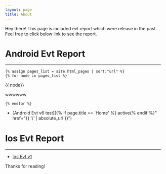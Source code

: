 ```yaml
---
layout: page
title: About
---
```


<p class="message">
  Hey there! This page is included evt report which were release in the past.  Feel free to click below link to see the report.
</p>



# Android Evt Report
----------

    {% assign pages_list = site.html_pages | sort:"url" %}
    {% for node in pages_list %}
   
          
<p class="message">


  {{ node}}<br>

  wwwwww
</p>




    {% endfor %}


* [Android Evt v6 test]({% if page.title == 'Home' %} active{% endif %}" href="{{ '/' | absolute_url }}")

# Ios Evt Report
----------

* [Ios Evt v1](http://lanyon.getpoole.com)



Thanks for reading!
